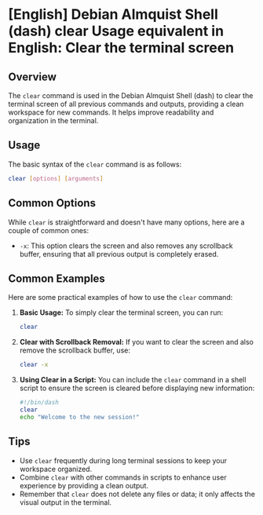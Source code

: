 # [English] Debian Almquist Shell (dash) clear Usage equivalent in English: Clear the terminal screen

## Overview
The `clear` command is used in the Debian Almquist Shell (dash) to clear the terminal screen of all previous commands and outputs, providing a clean workspace for new commands. It helps improve readability and organization in the terminal.

## Usage
The basic syntax of the `clear` command is as follows:

```bash
clear [options] [arguments]
```

## Common Options
While `clear` is straightforward and doesn't have many options, here are a couple of common ones:

- `-x`: This option clears the screen and also removes any scrollback buffer, ensuring that all previous output is completely erased.

## Common Examples
Here are some practical examples of how to use the `clear` command:

1. **Basic Usage:**
   To simply clear the terminal screen, you can run:
   ```bash
   clear
   ```

2. **Clear with Scrollback Removal:**
   If you want to clear the screen and also remove the scrollback buffer, use:
   ```bash
   clear -x
   ```

3. **Using Clear in a Script:**
   You can include the `clear` command in a shell script to ensure the screen is cleared before displaying new information:
   ```bash
   #!/bin/dash
   clear
   echo "Welcome to the new session!"
   ```

## Tips
- Use `clear` frequently during long terminal sessions to keep your workspace organized.
- Combine `clear` with other commands in scripts to enhance user experience by providing a clean output.
- Remember that `clear` does not delete any files or data; it only affects the visual output in the terminal.
